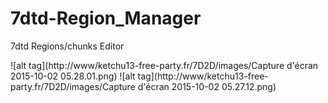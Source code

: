 # 7dtd-Region_Manager
7dtd Regions/chunks Editor

![alt tag](http://www/ketchu13-free-party.fr/7D2D/images/Capture d'écran 2015-10-02 05.28.01.png)
![alt tag](http://www/ketchu13-free-party.fr/7D2D/images/Capture d'écran 2015-10-02 05.27.12.png)
